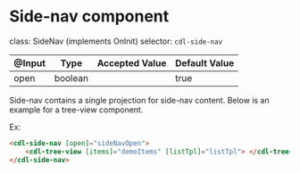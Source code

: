 # Side-nav component

class: SideNav (implements OnInit)
selector: `cdl-side-nav`

| @Input       | Type                       | Accepted Value                 | Default Value |
| ---------    | -------------------------- | ------------------------------ | ------------- |
| open         | boolean                    |                                | true          |

Side-nav contains a single projection for side-nav content. Below is an example for a tree-view component.

Ex:
```html
<cdl-side-nav [open]="sideNavOpen">
	<cdl-tree-view [items]="demoItems" [listTpl]="listTpl"> </cdl-tree-view>
</cdl-side-nav>
```